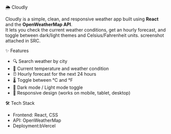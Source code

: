 🌦️ Cloudly

Cloudly is a simple, clean, and responsive weather app built using **React** and the **OpenWeatherMap API**.  
It lets you check the current weather conditions, get an hourly forecast, and toggle between dark/light themes and Celsius/Fahrenheit units.
screenshot attached in SRC. 

✨ Features

- 🔍 Search weather by city
- 📍 Current temperature and weather condition
- ⏰ Hourly forecast for the next 24 hours
- 🌡️ Toggle between °C and °F
- 🌙 Dark mode / Light mode toggle
- 📱 Responsive design (works on mobile, tablet, desktop)

🛠️ Tech Stack

- Frontend: React, CSS
- API: OpenWeatherMap
- Deployment:bVercel

